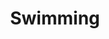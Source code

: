 ---
layout: topic
permalink: /learning/swimming/
id: swimming
title: Swimming
hide_navigation: true
infos:
  title: Swimming
  days: 22
  description: Learn how to swim in one month
resources:
  - title: Enjoy Swimming
    url: http://www.swim-teach.com
  - title: Swim Teach
    url: http://www.enjoy-swimming.com 
projects_ideas:
  - title: Make a 1 minute video of you swimming
  - title: Write a todo about how you manage to swim
experiences:
  - title: How I learnt how to swim and understood my fear in less than 1 month
    url: https://medium.com/learning-lab/how-i-learnt-how-to-swim-and-understood-my-fear-in-less-than-1-month-2e541e20d438
    source: medium.com
    author: Sandoche Adittane
---